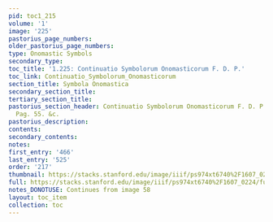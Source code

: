 ```yaml
---
pid: toc1_215
volume: '1'
image: '225'
pastorius_page_numbers: 
older_pastorius_page_numbers: 
type: Onomastic Symbols
secondary_type: 
toc_title: '1.225: Continuatio Symbolorum Onomasticorum F. D. P.'
toc_link: Continuatio_Symbolorum_Onomasticorum
section_title: Symbola Onomastica
secondary_section_title: 
tertiary_section_title: 
pastorius_section_header: Continuatio Symbolorum Onomasticorum F. D. P. Adde suprà
  Pag. 55. &c.
pastorius_description: 
contents: 
secondary_contents: 
notes: 
first_entry: '466'
last_entry: '525'
order: '217'
thumbnail: https://stacks.stanford.edu/image/iiif/ps974xt6740%2F1607_0224/full/100,/0/default.jpg
full: https://stacks.stanford.edu/image/iiif/ps974xt6740%2F1607_0224/full/full/0/default.jpg
notes_DONOTUSE: Continues from image 58
layout: toc_item
collection: toc
---
```

